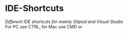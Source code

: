 # IDE-Shortcuts
*Different IDE shortcuts for mainly Gitpod and Visual Studio* \
For PC use CTRL, for Mac use CMD or 
